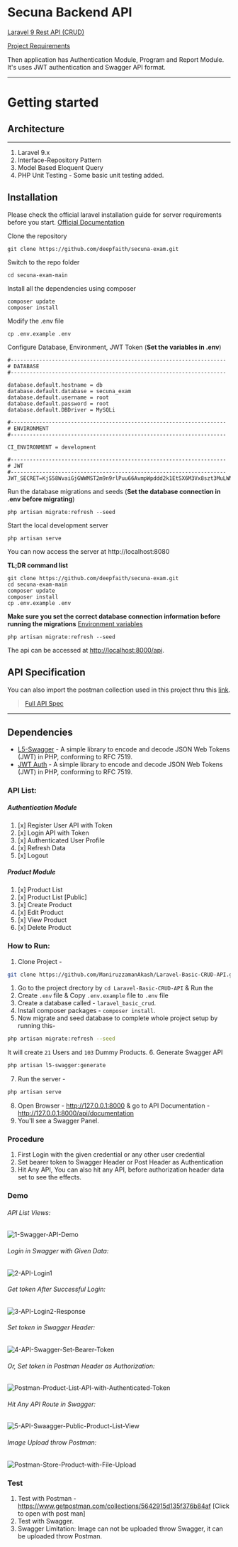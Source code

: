 # Secuna Backend API

[Laravel 9 Rest API (CRUD) ](https://github.com/deepfaith/secuna-exam)

[Project Requirements](https://drive.google.com/file/d/1t94KIVNEKFO9NQ9CoRH4gtCyZMsoliPI/view?usp=sharing)

Then application has Authentication Module, Program and Report Module. It's uses JWT authentication and Swagger API format.

----------

# Getting started

## Architecture

----------
1. Laravel 9.x
1. Interface-Repository Pattern
1. Model Based Eloquent Query
1. PHP Unit Testing - Some basic unit testing added.

## Installation

Please check the official laravel installation guide for server requirements before you start. [Official Documentation](https://codeigniter.com/user_guide/installation/index.html)

Clone the repository

    git clone https://github.com/deepfaith/secuna-exam.git

Switch to the repo folder

    cd secuna-exam-main

Install all the dependencies using composer

    composer update
    composer install

Modify the .env file

    cp .env.example .env

Configure Database, Environment, JWT Token (**Set the variables in .env**)

    #--------------------------------------------------------------------
    # DATABASE
    #--------------------------------------------------------------------
    
    database.default.hostname = db
    database.default.database = secuna_exam
    database.default.username = root
    database.default.password = root
    database.default.DBDriver = MySQLi

    #--------------------------------------------------------------------
    # ENVIRONMENT
    #--------------------------------------------------------------------
    
    CI_ENVIRONMENT = development

    #--------------------------------------------------------------------
    # JWT
    #--------------------------------------------------------------------
    JWT_SECRET=KjS58WvaiGjGWWMST2m9n9rlPuu66AvmpWpddd2k1EtSX6M3Vx8szt3MuLWNlt20

Run the database migrations and seeds (**Set the database connection in .env before migrating**)

    php artisan migrate:refresh --seed

Start the local development server

    php artisan serve

You can now access the server at http://localhost:8080


**TL;DR command list**

    git clone https://github.com/deepfaith/secuna-exam.git
    cd secuna-exam-main
    composer update
    composer install
    cp .env.example .env

**Make sure you set the correct database connection information before running the migrations** [Environment variables](#Installation)

    php artisan migrate:refresh --seed

The api can be accessed at [http://localhost:8000/api](http://localhost:8000/api).

## API Specification
You can also import the postman collection used in this project thru this [link](https://github.com/deepfaith/secuna-exam/tree/main/public/Postman).

> [Full API Spec](https://github.com/deepfaith/secuna-exam/tree/main/public/Documentation)

----------

## Dependencies

- [L5-Swagger](https://github.com/DarkaOnLine/L5-Swagger) - A simple library to encode and decode JSON Web Tokens (JWT) in PHP, conforming to RFC 7519.
- [JWT Auth](https://github.com/tymondesigns/jwt-auth) - A simple library to encode and decode JSON Web Tokens (JWT) in PHP, conforming to RFC 7519.


### API List:
##### Authentication Module
1. [x] Register User API with Token
1. [x] Login API with Token
1. [x] Authenticated User Profile
1. [x] Refresh Data
1. [x] Logout

##### Product Module
1. [x] Product List
1. [x] Product List [Public]
1. [x] Create Product
1. [x] Edit Product
1. [x] View Product
1. [x] Delete Product

### How to Run:
1. Clone Project - 

```bash
git clone https://github.com/ManiruzzamanAkash/Laravel-Basic-CRUD-API.git
```
1. Go to the project drectory by `cd Laravel-Basic-CRUD-API` & Run the
2. Create `.env` file & Copy `.env.example` file to `.env` file
3. Create a database called - `laravel_basic_crud`.
4. Install composer packages - `composer install`.
5. Now migrate and seed database to complete whole project setup by running this-
``` bash
php artisan migrate:refresh --seed
```
It will create `21` Users and `103` Dummy Products.
6. Generate Swagger API
``` bash
php artisan l5-swagger:generate
```
7. Run the server -
``` bash
php artisan serve
```
8. Open Browser -
http://127.0.0.1:8000 & go to API Documentation -
http://127.0.0.1:8000/api/documentation
9. You'll see a Swagger Panel.


### Procedure
1. First Login with the given credential or any other user credential
1. Set bearer token to Swagger Header or Post Header as Authentication
1. Hit Any API, You can also hit any API, before authorization header data set to see the effects.


### Demo

###### API List Views:
<img src="https://i.ibb.co/gV1Yn9Z/1-Swagger-API-Demo.png" alt="1-Swagger-API-Demo" border="0">

###### Login in Swagger with Given Data:
<img src="https://i.ibb.co/5vrXkgN/2-API-Login1.png" alt="2-API-Login1" border="0">


###### Get token After Successful Login:
<img src="https://i.ibb.co/cQ37n9t/3-API-Login2-Response.png" alt="3-API-Login2-Response" border="0">

###### Set token in Swagger Header:
<img src="https://i.ibb.co/m8xQZ4T/Screenshot-2022-07-12-at-8-37-47-AM.png" alt="4-API-Swagger-Set-Bearer-Token" border="0">

###### Or, Set token in Postman Header as Authorization:
<img src="https://i.ibb.co/7p8Y3Yz/Postman-Product-List-API-with-Authenticated-Token.png" alt="Postman-Product-List-API-with-Authenticated-Token" border="0">

###### Hit Any API Route in Swagger:
<img src="https://i.ibb.co/VSWbXq9/5-API-Swaagger-Public-Product-List-View.png" alt="5-API-Swaagger-Public-Product-List-View" border="0">

###### Image Upload throw Postman:
<img src="https://i.ibb.co/VBkMBBp/Postman-Store-Product-with-File-Upload.png" alt="Postman-Store-Product-with-File-Upload" border="0">



### Test
1. Test with Postman - https://www.getpostman.com/collections/5642915d135f376b84af [Click to open with post man]
1. Test with Swagger.
1. Swagger Limitation: Image can not be uploaded throw Swagger, it can be uploaded throw Postman.
